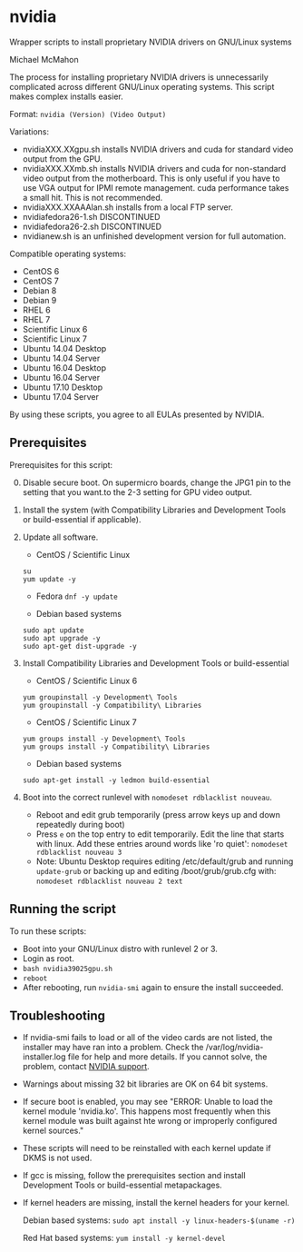 # nvidia

Wrapper scripts to install proprietary NVIDIA drivers on GNU/Linux systems

Michael McMahon

The process for installing proprietary NVIDIA drivers is unnecessarily
complicated across different GNU/Linux operating systems.  This script makes
complex installs easier.

Format: ```nvidia (Version) (Video Output)```

Variations:

- nvidiaXXX.XXgpu.sh installs NVIDIA drivers and cuda for standard video
  output from the GPU.
- nvidiaXXX.XXmb.sh installs NVIDIA drivers and cuda for non-standard video
  output from the motherboard.  This is only useful if you have to use VGA
  output for IPMI remote management.  cuda performance takes a small hit.  This
  is not recommended.
- nvidiaXXX.XXAAAlan.sh installs from a local FTP server.
- nvidiafedora26-1.sh DISCONTINUED
- nvidiafedora26-2.sh DISCONTINUED
- nvidianew.sh is an unfinished development version for full automation.

Compatible operating systems:

- CentOS 6
- CentOS 7
- Debian 8
- Debian 9
- RHEL 6
- RHEL 7
- Scientific Linux 6
- Scientific Linux 7
- Ubuntu 14.04 Desktop
- Ubuntu 14.04 Server
- Ubuntu 16.04 Desktop
- Ubuntu 16.04 Server
- Ubuntu 17.10 Desktop
- Ubuntu 17.04 Server

By using these scripts, you agree to all EULAs presented by NVIDIA.

## Prerequisites

Prerequisites for this script:

0. Disable secure boot.  On supermicro boards, change the JPG1 pin to the
   setting that you want.to the 2-3 setting for GPU video output.
1. Install the system (with Compatibility Libraries and Development Tools or
   build-essential if applicable).
2. Update all software.
   - CentOS / Scientific Linux

   ```
   su
   yum update -y
   ```

   - Fedora
   ```dnf -y update```

   - Debian based systems

   ```
   sudo apt update
   sudo apt upgrade -y
   sudo apt-get dist-upgrade -y
   ```

3. Install Compatibility Libraries and Development Tools or build-essential
   - CentOS / Scientific Linux 6

   ```
   yum groupinstall -y Development\ Tools
   yum groupinstall -y Compatibility\ Libraries
   ```

   - CentOS / Scientific Linux 7

   ```
   yum groups install -y Development\ Tools
   yum groups install -y Compatibility\ Libraries
   ```

   - Debian based systems

   ```
   sudo apt-get install -y ledmon build-essential
   ```

4. Boot into the correct runlevel with ```nomodeset rdblacklist nouveau```.
   - Reboot and edit grub temporarily (press arrow keys up and down repeatedly
     during boot)
   - Press `e` on the top entry to edit temporarily.  Edit the line that starts
     with linux.  Add these entries around words like 'ro quiet':
     ```nomodeset rdblacklist nouveau 3```
   - Note: Ubuntu Desktop requires editing /etc/default/grub and running
     ```update-grub``` or backing up and editing /boot/grub/grub.cfg with:
     ```nomodeset rdblacklist nouveau 2 text```

## Running the script

To run these scripts:

- Boot into your GNU/Linux distro with runlevel 2 or 3.
- Login as root.
- ```bash nvidia39025gpu.sh```
- ```reboot```
- After rebooting, run ```nvidia-smi``` again to ensure the install succeeded.

## Troubleshooting

- If nvidia-smi fails to load or all of the video cards are not listed, the
  installer may have ran into a problem.  Check the
  /var/log/nvidia-installer.log file for help and more details.  If you cannot
  solve, the problem, contact
  [NVIDIA support](http://www.nvidia.com/object/support.html).
- Warnings about missing 32 bit libraries are OK on 64 bit systems.
- If secure boot is enabled, you may see "ERROR: Unable to load the kernel
  module 'nvidia.ko'.  This happens most frequently when this kernel module was
  built against hte wrong or improperly configured kernel sources."
- These scripts will need to be reinstalled with each kernel update if DKMS is
  not used.
- If gcc is missing, follow the prerequisites section and install Development
  Tools or build-essential metapackages.
- If kernel headers are missing, install the kernel headers for your kernel.

  Debian based systems: ```sudo apt install -y linux-headers-$(uname -r)```

  Red Hat based systems: ```yum install -y kernel-devel```

